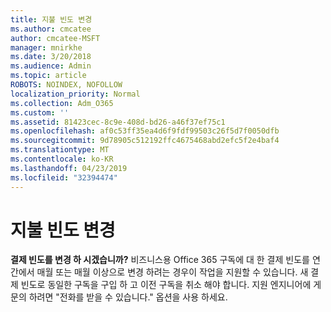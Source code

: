 ```yaml
---
title: 지불 빈도 변경
ms.author: cmcatee
author: cmcatee-MSFT
manager: mnirkhe
ms.date: 3/20/2018
ms.audience: Admin
ms.topic: article
ROBOTS: NOINDEX, NOFOLLOW
localization_priority: Normal
ms.collection: Adm_O365
ms.custom: ''
ms.assetid: 81423cec-8c9e-408d-bd26-a46f37ef75c1
ms.openlocfilehash: af0c53ff35ea4d6f9fdf99503c26f5d7f0050dfb
ms.sourcegitcommit: 9d78905c512192ffc4675468abd2efc5f2e4baf4
ms.translationtype: MT
ms.contentlocale: ko-KR
ms.lasthandoff: 04/23/2019
ms.locfileid: "32394474"
---
```

# <a name="change-how-often-you-pay"></a>지불 빈도 변경

 **결제 빈도를 변경 하 시겠습니까?** 비즈니스용 Office 365 구독에 대 한 결제 빈도를 연간에서 매월 또는 매월 이상으로 변경 하려는 경우이 작업을 지원할 수 있습니다. 새 결제 빈도로 동일한 구독을 구입 하 고 이전 구독을 취소 해야 합니다. 지원 엔지니어에 게 문의 하려면 "전화를 받을 수 있습니다." 옵션을 사용 하세요. 
  


